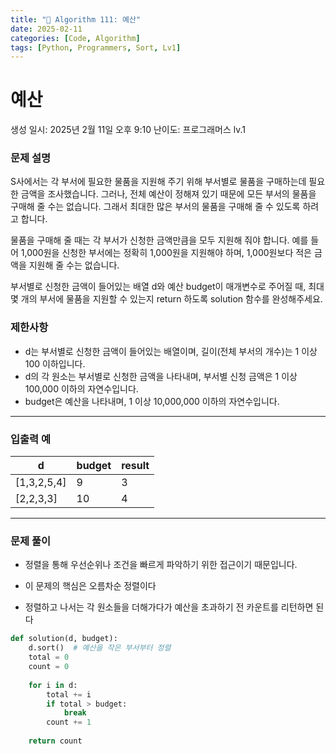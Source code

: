 ```yaml
---
title: "🧠 Algorithm 111: 예산"
date: 2025-02-11
categories: [Code, Algorithm]
tags: [Python, Programmers, Sort, Lv1]
---
```


# 예산

생성 일시: 2025년 2월 11일 오후 9:10
난이도: 프로그래머스 lv.1

### **문제 설명**

S사에서는 각 부서에 필요한 물품을 지원해 주기 위해 부서별로 물품을 구매하는데 필요한 금액을 조사했습니다. 그러나, 전체 예산이 정해져 있기 때문에 모든 부서의 물품을 구매해 줄 수는 없습니다. 그래서 최대한 많은 부서의 물품을 구매해 줄 수 있도록 하려고 합니다.

물품을 구매해 줄 때는 각 부서가 신청한 금액만큼을 모두 지원해 줘야 합니다. 예를 들어 1,000원을 신청한 부서에는 정확히 1,000원을 지원해야 하며, 1,000원보다 적은 금액을 지원해 줄 수는 없습니다.

부서별로 신청한 금액이 들어있는 배열 d와 예산 budget이 매개변수로 주어질 때, 최대 몇 개의 부서에 물품을 지원할 수 있는지 return 하도록 solution 함수를 완성해주세요.

### 제한사항

- d는 부서별로 신청한 금액이 들어있는 배열이며, 길이(전체 부서의 개수)는 1 이상 100 이하입니다.
- d의 각 원소는 부서별로 신청한 금액을 나타내며, 부서별 신청 금액은 1 이상 100,000 이하의 자연수입니다.
- budget은 예산을 나타내며, 1 이상 10,000,000 이하의 자연수입니다.

---

### 입출력 예

| d | budget | result |
| --- | --- | --- |
| [1,3,2,5,4] | 9 | 3 |
| [2,2,3,3] | 10 | 4 |

---

### 문제 풀이

- 정렬을 통해 우선순위나 조건을 빠르게 파악하기 위한 접근이기 때문입니다.

- 이 문제의 핵심은 오름차순 정렬이다
- 정렬하고 나서는 각 원소들을 더해가다가 예산을 초과하기 전 카운트를 리턴하면 된다

```python
def solution(d, budget):
    d.sort()  # 예산을 작은 부서부터 정렬
    total = 0
    count = 0
    
    for i in d:
        total += i
        if total > budget:
            break
        count += 1
        
    return count

```